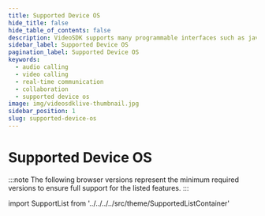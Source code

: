 ```yaml
---
title: Supported Device OS
hide_title: false
hide_table_of_contents: false
description: VideoSDK supports many programmable interfaces such as javascript, react, react native, android, ios and flutter.
sidebar_label: Supported Device OS
pagination_label: Supported Device OS
keywords:
  - audio calling
  - video calling
  - real-time communication
  - collaboration
  - supported device os
image: img/videosdklive-thumbnail.jpg
sidebar_position: 1
slug: supported-device-os
---
```


# Supported Device OS

:::note
The following browser versions represent the minimum required versions to ensure full support for the listed features.
:::

import SupportList from '../../../../src/theme/SupportedListContainer'

<SupportList renderOnlySDKList={true}/>
